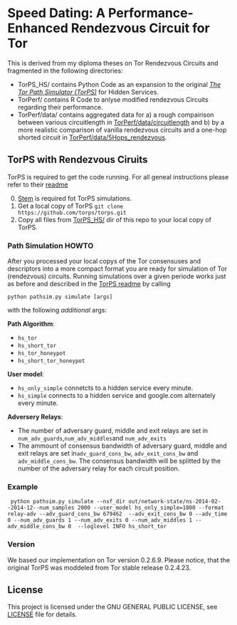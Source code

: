 # Speed Dating: A Performance-Enhanced Rendezvous Circuit for Tor
This is derived from my diploma theses on Tor Rendezvous Circuits and fragmented in the following directories:
 - TorPS_HS/ contains Python Code as an expansion to the original *[The Tor Path Simulator (TorPS)](https://torps.github.io/)* for Hidden Services.
 - TorPerf/ contains R Code to anlyse modified rendezvous Circuits regarding their performance.
 - TorPerf/data/ contains aggregated data for a) a rough compairison between various circuitlength in [TorPerf/data/circuitlength](https://github.com/wedel/TorHS_SpeedDating/tree/master/torperf/data/circuitlength) and b) by a more realistic comparison of vanilla rendezvous circuits and a one-hop shorted circuit in [TorPerf/data/5Hops_rendezvous](https://github.com/wedel/TorHS_SpeedDating/tree/master/torperf/data/5Hops_rendezvous).
 

## TorPS with Rendezvous Ciruits
TorPS is required to get the code running. For all geneal instructions please refer to their [readme](https://github.com/torps/torps/blob/master/README.md)

0. [Stem](https://stem.torproject.org/) is required fot TorPS simulations. 
1. Get a local copy of TorPS `git clone https://github.com/torps/torps.git`
2. Copy all files from [TorPS_HS/](https://github.com/wedel/TorHS_SpeedDating/tree/master/torps_hs) dir of this repo to your local copy of TorPS.

### Path Simulation HOWTO
After you processed your local copys of the Tor consensuses and descriptors into a more compact format you are ready for simulation of Tor (rendezvous) circuits. Running simulations over a given periode works just as before and described in the [TorPS readme](https://github.com/torps/torps/blob/master/README.md) by calling
<pre><code>python pathsim.py simulate [args] </pre></code>
with the following *additional* args:

**Path Algorithm**:
* `hs_tor`
* `hs_short_tor`
* `hs_tor_honeypot`
* `hs_short_tor_honeypot`

**User model**:
* `hs_only_simple` connetcts to a hidden service every minute.
* `hs_simple` connects to a hidden service and google.com alternately every minute. 

**Adversery Relays**:
* The number of adversary guard, middle and exit relays are set in `num_adv_guards`,`num_adv_middles`and `num_adv_exits`
* The ammount of consensus bandwidth of adversary guard, middle and exit relays are set in`adv_guard_cons_bw`, `adv_exit_cons_bw` and `adv_middle_cons_bw`. The consensus bandwidth will be splitted by the number of the adversary relay for each circuit position.

### Example
<pre><code> python pathsim.py simulate --nsf_dir out/network-state/ns-2014-02--2014-12--num_samples 2000 --user_model hs_only_simple=1800 --format relay-adv --adv_guard_cons_bw 679462  --adv_exit_cons_bw 0 --adv_time 0 --num_adv_guards 1 --num_adv_exits 0 --num_adv_middles 1 --adv_middle_cons_bw 0  --loglevel INFO hs_short_tor</pre></code>
     
### Version
We based our implementation on Tor version 0.2.6.9. Please notice, that the original TorPS was moddeled from Tor stable release 0.2.4.23.

## License

This project is licensed under the GNU GENERAL PUBLIC LICENSE, see [LICENSE](LICENSE) file for details.
